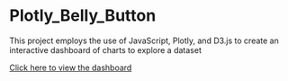 # Plotly_Belly_Button
 This project employs the use of JavaScript, Plotly, and D3.js to create an interactive dashboard of charts to explore a dataset

[Click here to view the dashboard ](https://onsotil.github.io/Plotly_Belly_Button/)





